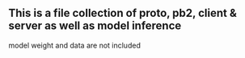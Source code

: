## This is a file collection of proto, pb2, client & server as well as model inference
model weight and data are not included
